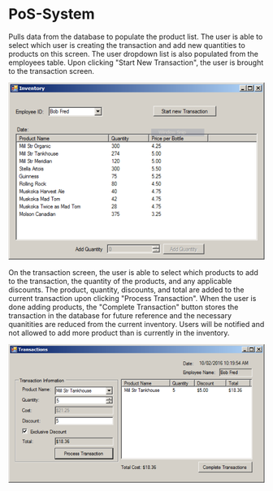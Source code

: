 # PoS-System

Pulls data from the database to populate the product list. The user is able to select which user is creating the transaction and add new quantities to products on this screen.
The user dropdown list is also populated from the employees table. Upon clicking "Start New Transaction", the user is brought to the transaction screen.

![Main Screen](https://raw.githubusercontent.com/m-windle/PoS-System/master/main.PNG)

On the transaction screen, the user is able to select which products to add to the transaction, the quantity of the products, and any applicable discounts.
The product, quantity, discounts, and total are added to the current transaction upon clicking "Process Transaction". 
When the user is done adding products, the "Complete Transaction" button stores the transaction in the database for future reference
and the necessary quanitities are reduced from the current inventory. 
Users will be notified and not allowed to add more product than is currently in the inventory. 

![Transaction Screen](https://raw.githubusercontent.com/m-windle/PoS-System/master/transaction.PNG)
